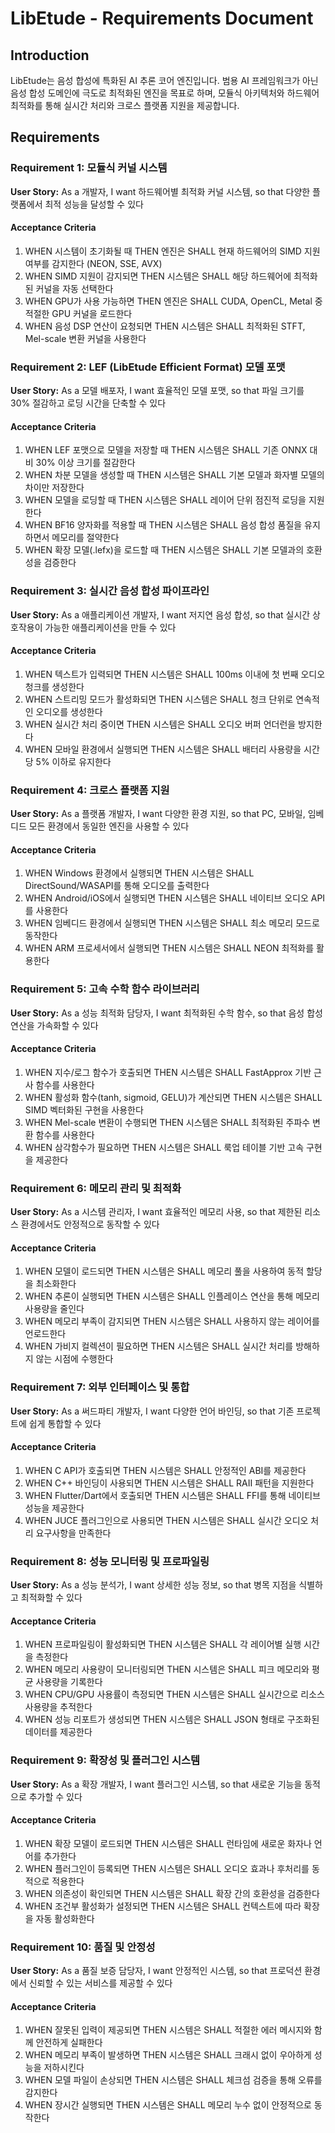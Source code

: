 # LibEtude - Requirements Document

## Introduction

LibEtude는 음성 합성에 특화된 AI 추론 코어 엔진입니다. 범용 AI 프레임워크가 아닌 음성 합성 도메인에 극도로 최적화된 엔진을 목표로 하며, 모듈식 아키텍처와 하드웨어 최적화를 통해 실시간 처리와 크로스 플랫폼 지원을 제공합니다.

## Requirements

### Requirement 1: 모듈식 커널 시스템

**User Story:** As a 개발자, I want 하드웨어별 최적화 커널 시스템, so that 다양한 플랫폼에서 최적 성능을 달성할 수 있다

#### Acceptance Criteria

1. WHEN 시스템이 초기화될 때 THEN 엔진은 SHALL 현재 하드웨어의 SIMD 지원 여부를 감지한다 (NEON, SSE, AVX)
2. WHEN SIMD 지원이 감지되면 THEN 시스템은 SHALL 해당 하드웨어에 최적화된 커널을 자동 선택한다
3. WHEN GPU가 사용 가능하면 THEN 엔진은 SHALL CUDA, OpenCL, Metal 중 적절한 GPU 커널을 로드한다
4. WHEN 음성 DSP 연산이 요청되면 THEN 시스템은 SHALL 최적화된 STFT, Mel-scale 변환 커널을 사용한다

### Requirement 2: LEF (LibEtude Efficient Format) 모델 포맷

**User Story:** As a 모델 배포자, I want 효율적인 모델 포맷, so that 파일 크기를 30% 절감하고 로딩 시간을 단축할 수 있다

#### Acceptance Criteria

1. WHEN LEF 포맷으로 모델을 저장할 때 THEN 시스템은 SHALL 기존 ONNX 대비 30% 이상 크기를 절감한다
2. WHEN 차분 모델을 생성할 때 THEN 시스템은 SHALL 기본 모델과 화자별 모델의 차이만 저장한다
3. WHEN 모델을 로딩할 때 THEN 시스템은 SHALL 레이어 단위 점진적 로딩을 지원한다
4. WHEN BF16 양자화를 적용할 때 THEN 시스템은 SHALL 음성 합성 품질을 유지하면서 메모리를 절약한다
5. WHEN 확장 모델(.lefx)을 로드할 때 THEN 시스템은 SHALL 기본 모델과의 호환성을 검증한다

### Requirement 3: 실시간 음성 합성 파이프라인

**User Story:** As a 애플리케이션 개발자, I want 저지연 음성 합성, so that 실시간 상호작용이 가능한 애플리케이션을 만들 수 있다

#### Acceptance Criteria

1. WHEN 텍스트가 입력되면 THEN 시스템은 SHALL 100ms 이내에 첫 번째 오디오 청크를 생성한다
2. WHEN 스트리밍 모드가 활성화되면 THEN 시스템은 SHALL 청크 단위로 연속적인 오디오를 생성한다
3. WHEN 실시간 처리 중이면 THEN 시스템은 SHALL 오디오 버퍼 언더런을 방지한다
4. WHEN 모바일 환경에서 실행되면 THEN 시스템은 SHALL 배터리 사용량을 시간당 5% 이하로 유지한다

### Requirement 4: 크로스 플랫폼 지원

**User Story:** As a 플랫폼 개발자, I want 다양한 환경 지원, so that PC, 모바일, 임베디드 모든 환경에서 동일한 엔진을 사용할 수 있다

#### Acceptance Criteria

1. WHEN Windows 환경에서 실행되면 THEN 시스템은 SHALL DirectSound/WASAPI를 통해 오디오를 출력한다
2. WHEN Android/iOS에서 실행되면 THEN 시스템은 SHALL 네이티브 오디오 API를 사용한다
3. WHEN 임베디드 환경에서 실행되면 THEN 시스템은 SHALL 최소 메모리 모드로 동작한다
4. WHEN ARM 프로세서에서 실행되면 THEN 시스템은 SHALL NEON 최적화를 활용한다

### Requirement 5: 고속 수학 함수 라이브러리

**User Story:** As a 성능 최적화 담당자, I want 최적화된 수학 함수, so that 음성 합성 연산을 가속화할 수 있다

#### Acceptance Criteria

1. WHEN 지수/로그 함수가 호출되면 THEN 시스템은 SHALL FastApprox 기반 근사 함수를 사용한다
2. WHEN 활성화 함수(tanh, sigmoid, GELU)가 계산되면 THEN 시스템은 SHALL SIMD 벡터화된 구현을 사용한다
3. WHEN Mel-scale 변환이 수행되면 THEN 시스템은 SHALL 최적화된 주파수 변환 함수를 사용한다
4. WHEN 삼각함수가 필요하면 THEN 시스템은 SHALL 룩업 테이블 기반 고속 구현을 제공한다

### Requirement 6: 메모리 관리 및 최적화

**User Story:** As a 시스템 관리자, I want 효율적인 메모리 사용, so that 제한된 리소스 환경에서도 안정적으로 동작할 수 있다

#### Acceptance Criteria

1. WHEN 모델이 로드되면 THEN 시스템은 SHALL 메모리 풀을 사용하여 동적 할당을 최소화한다
2. WHEN 추론이 실행되면 THEN 시스템은 SHALL 인플레이스 연산을 통해 메모리 사용량을 줄인다
3. WHEN 메모리 부족이 감지되면 THEN 시스템은 SHALL 사용하지 않는 레이어를 언로드한다
4. WHEN 가비지 컬렉션이 필요하면 THEN 시스템은 SHALL 실시간 처리를 방해하지 않는 시점에 수행한다

### Requirement 7: 외부 인터페이스 및 통합

**User Story:** As a 써드파티 개발자, I want 다양한 언어 바인딩, so that 기존 프로젝트에 쉽게 통합할 수 있다

#### Acceptance Criteria

1. WHEN C API가 호출되면 THEN 시스템은 SHALL 안정적인 ABI를 제공한다
2. WHEN C++ 바인딩이 사용되면 THEN 시스템은 SHALL RAII 패턴을 지원한다
3. WHEN Flutter/Dart에서 호출되면 THEN 시스템은 SHALL FFI를 통해 네이티브 성능을 제공한다
4. WHEN JUCE 플러그인으로 사용되면 THEN 시스템은 SHALL 실시간 오디오 처리 요구사항을 만족한다

### Requirement 8: 성능 모니터링 및 프로파일링

**User Story:** As a 성능 분석가, I want 상세한 성능 정보, so that 병목 지점을 식별하고 최적화할 수 있다

#### Acceptance Criteria

1. WHEN 프로파일링이 활성화되면 THEN 시스템은 SHALL 각 레이어별 실행 시간을 측정한다
2. WHEN 메모리 사용량이 모니터링되면 THEN 시스템은 SHALL 피크 메모리와 평균 사용량을 기록한다
3. WHEN CPU/GPU 사용률이 측정되면 THEN 시스템은 SHALL 실시간으로 리소스 사용량을 추적한다
4. WHEN 성능 리포트가 생성되면 THEN 시스템은 SHALL JSON 형태로 구조화된 데이터를 제공한다

### Requirement 9: 확장성 및 플러그인 시스템

**User Story:** As a 확장 개발자, I want 플러그인 시스템, so that 새로운 기능을 동적으로 추가할 수 있다

#### Acceptance Criteria

1. WHEN 확장 모델이 로드되면 THEN 시스템은 SHALL 런타임에 새로운 화자나 언어를 추가한다
2. WHEN 플러그인이 등록되면 THEN 시스템은 SHALL 오디오 효과나 후처리를 동적으로 적용한다
3. WHEN 의존성이 확인되면 THEN 시스템은 SHALL 확장 간의 호환성을 검증한다
4. WHEN 조건부 활성화가 설정되면 THEN 시스템은 SHALL 컨텍스트에 따라 확장을 자동 활성화한다

### Requirement 10: 품질 및 안정성

**User Story:** As a 품질 보증 담당자, I want 안정적인 시스템, so that 프로덕션 환경에서 신뢰할 수 있는 서비스를 제공할 수 있다

#### Acceptance Criteria

1. WHEN 잘못된 입력이 제공되면 THEN 시스템은 SHALL 적절한 에러 메시지와 함께 안전하게 실패한다
2. WHEN 메모리 부족이 발생하면 THEN 시스템은 SHALL 크래시 없이 우아하게 성능을 저하시킨다
3. WHEN 모델 파일이 손상되면 THEN 시스템은 SHALL 체크섬 검증을 통해 오류를 감지한다
4. WHEN 장시간 실행되면 THEN 시스템은 SHALL 메모리 누수 없이 안정적으로 동작한다
